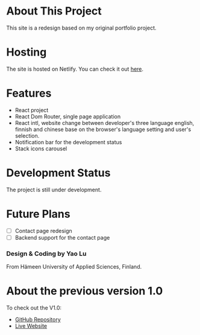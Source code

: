# About This Project

This site is a redesign based on my original portfolio project.

# Hosting

The site is hosted on Netlify. You can check it out [here](https://tecjojo.netlify.app/).


# Features

- React project
- React Dom Router, single page application 
- React intl, website change between developer's three language english, finnish and chinese base on the browser's language setting and user's selection.
- Notification bar for the development status
- Stack icons carousel

# Development Status

The project is still under development.

# Future Plans


- [ ] Contact page redesign
- [ ] Backend support for the contact page

### Design & Coding by Yao Lu
From Hämeen University of Applied Sciences, Finland.

# About the previous version 1.0
To check out the V1.0:
- [GitHub Repository](https://github.com/TecJoJo/MyReactResumeWebsite)
- [Live Website](https://welcome-to-yao-website.netlify.app/)